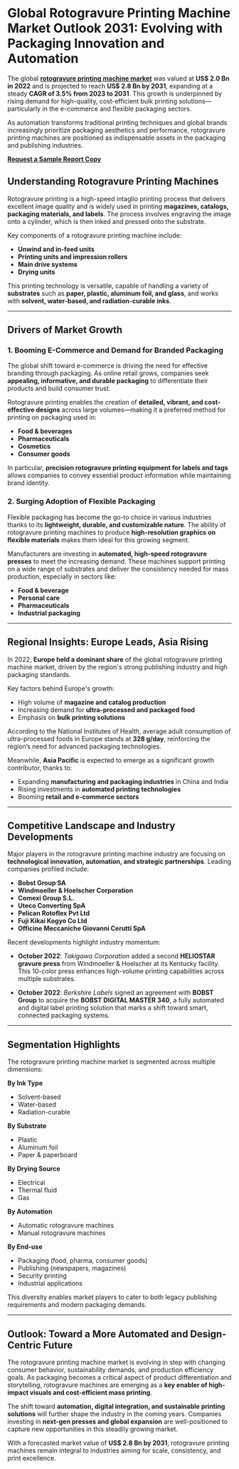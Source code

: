
# Global Rotogravure Printing Machine Market Outlook 2031: Evolving with Packaging Innovation and Automation

The global [**rotogravure printing machine market**](https://www.transparencymarketresearch.com/rotogravure-printing-machine-market.html) was valued at **US$ 2.0 Bn in 2022** and is projected to reach **US$ 2.8 Bn by 2031**, expanding at a steady **CAGR of 3.5% from 2023 to 2031**. This growth is underpinned by rising demand for high-quality, cost-efficient bulk printing solutions—particularly in the e-commerce and flexible packaging sectors.

As automation transforms traditional printing techniques and global brands increasingly prioritize packaging aesthetics and performance, rotogravure printing machines are positioned as indispensable assets in the packaging and publishing industries.

[**Request a Sample Report Copy**](https://www.transparencymarketresearch.com/sample/sample.php?flag=S&rep_id=36734)

## Understanding Rotogravure Printing Machines

Rotogravure printing is a high-speed intaglio printing process that delivers excellent image quality and is widely used in printing **magazines, catalogs, packaging materials, and labels**. The process involves engraving the image onto a cylinder, which is then inked and pressed onto the substrate.

Key components of a rotogravure printing machine include:
- **Unwind and in-feed units**
- **Printing units and impression rollers**
- **Main drive systems**
- **Drying units**

This printing technology is versatile, capable of handling a variety of **substrates** such as **paper, plastic, aluminum foil, and glass**, and works with **solvent, water-based, and radiation-curable inks**.

---

## Drivers of Market Growth

### 1. Booming E-Commerce and Demand for Branded Packaging

The global shift toward e-commerce is driving the need for effective branding through packaging. As online retail grows, companies seek **appealing, informative, and durable packaging** to differentiate their products and build consumer trust.

Rotogravure printing enables the creation of **detailed, vibrant, and cost-effective designs** across large volumes—making it a preferred method for printing on packaging used in:
- **Food & beverages**
- **Pharmaceuticals**
- **Cosmetics**
- **Consumer goods**

In particular, **precision rotogravure printing equipment for labels and tags** allows companies to convey essential product information while maintaining brand identity.

### 2. Surging Adoption of Flexible Packaging

Flexible packaging has become the go-to choice in various industries thanks to its **lightweight, durable, and customizable nature**. The ability of rotogravure printing machines to produce **high-resolution graphics on flexible materials** makes them ideal for this growing segment.

Manufacturers are investing in **automated, high-speed rotogravure presses** to meet the increasing demand. These machines support printing on a wide range of substrates and deliver the consistency needed for mass production, especially in sectors like:
- **Food & beverage**
- **Personal care**
- **Pharmaceuticals**
- **Industrial packaging**

---

## Regional Insights: Europe Leads, Asia Rising

In 2022, **Europe held a dominant share** of the global rotogravure printing machine market, driven by the region's strong publishing industry and high packaging standards.

Key factors behind Europe's growth:
- High volume of **magazine and catalog production**
- Increasing demand for **ultra-processed and packaged food**
- Emphasis on **bulk printing solutions**

According to the National Institutes of Health, average adult consumption of ultra-processed foods in Europe stands at **328 g/day**, reinforcing the region’s need for advanced packaging technologies.

Meanwhile, **Asia Pacific** is expected to emerge as a significant growth contributor, thanks to:
- Expanding **manufacturing and packaging industries** in China and India
- Rising investments in **automated printing technologies**
- Booming **retail and e-commerce sectors**

---

## Competitive Landscape and Industry Developments

Major players in the rotogravure printing machine industry are focusing on **technological innovation, automation, and strategic partnerships**. Leading companies profiled include:

- **Bobst Group SA**
- **Windmoeller & Hoelscher Corporation**
- **Comexi Group S.L.**
- **Uteco Converting SpA**
- **Pelican Rotoflex Pvt Ltd**
- **Fuji Kikai Kogyo Co Ltd**
- **Officine Meccaniche Giovanni Cerutti SpA**

Recent developments highlight industry momentum:

- **October 2022**: *Takigawa Corporation* added a second **HELIOSTAR gravure press** from Windmoeller & Hoelscher at its Kentucky facility. This 10-color press enhances high-volume printing capabilities across multiple substrates.

- **October 2022**: *Berkshire Labels* signed an agreement with **BOBST Group** to acquire the **BOBST DIGITAL MASTER 340**, a fully automated and digital label printing solution that marks a shift toward smart, connected packaging systems.

---

## Segmentation Highlights

The rotogravure printing machine market is segmented across multiple dimensions:

**By Ink Type**
- Solvent-based
- Water-based
- Radiation-curable

**By Substrate**
- Plastic
- Aluminum foil
- Paper & paperboard

**By Drying Source**
- Electrical
- Thermal fluid
- Gas

**By Automation**
- Automatic rotogravure machines
- Manual rotogravure machines

**By End-use**
- Packaging (food, pharma, consumer goods)
- Publishing (newspapers, magazines)
- Security printing
- Industrial applications

This diversity enables market players to cater to both legacy publishing requirements and modern packaging demands.

---

## Outlook: Toward a More Automated and Design-Centric Future

The rotogravure printing machine market is evolving in step with changing consumer behavior, sustainability demands, and production efficiency goals. As packaging becomes a critical aspect of product differentiation and storytelling, rotogravure machines are emerging as a **key enabler of high-impact visuals and cost-efficient mass printing**.

The shift toward **automation, digital integration, and sustainable printing solutions** will further shape the industry in the coming years. Companies investing in **next-gen presses and global expansion** are well-positioned to capture new opportunities in this steadily growing market.

With a forecasted market value of **US$ 2.8 Bn by 2031**, rotogravure printing machines remain integral to industries aiming for scale, consistency, and print excellence.
